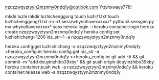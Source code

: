 nzqzzwqyztyyn2mznmy0ndq1y@outlook.com
Yttyhxways778!

mkdir luzhi
mkdir luzhichenggong
touch luzhi/1.txt
touch luzhichenggong/1.txt
rm -rf sess/whynotlovexxxxxx*
python3 sessgen.py
mv whynotlovexxxxxx* sess
heroku login -i
heroku container:login
heroku create nzqzzwqyztyyn2mznmy0ndq1y
heroku config:set luzhishichang=1200 ids_str=1 -a nzqzzwqyztyyn2mznmy0ndq1y

heroku config:get luzhishichang -a nzqzzwqyztyyn2mznmy0ndq1y >heroku_config.ini
heroku config:get ids_str -a nzqzzwqyztyyn2mznmy0ndq1y >>heroku_config.ini
git add -A && git commit -m "add douyinzhibo39xby" && git push origin douyinzhibo39xby
heroku container:push web -a nzqzzwqyztyyn2mznmy0ndq1y && heroku container:release web -a nzqzzwqyztyyn2mznmy0ndq1y